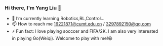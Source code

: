 ### Hi there, I'm Yang Liu 👋
- 🌱 I’m currently learning Robotics,RL,Control...
- 📫 How to reach me 16221871@cumt.edu.cn / 3297892150@qq.com
- ⚡ Fun fact: I love playing socccer and FIFA/2K. I am also very interested in playing Go(Weiqi). Welcome to play with me!😆

<!---
lamb97/lamb97 is a ✨ special ✨ repository because its `README.md` (this file) appears on your GitHub profile.
You can click the Preview link to take a look at your changes.
--->
